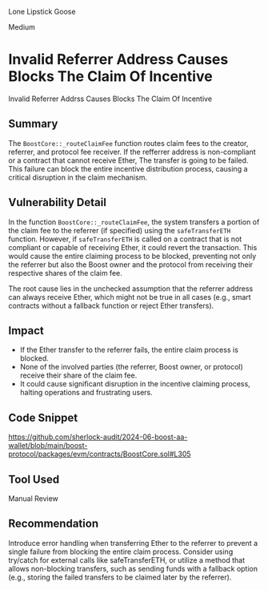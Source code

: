 Lone Lipstick Goose

Medium

# Invalid Referrer Address Causes Blocks The Claim Of Incentive

Invalid Referrer Addrss Causes Blocks The Claim Of Incentive

## Summary

The `BoostCore::_routeClaimFee` function routes claim fees to the creator, referrer, and protocol fee receiver. If the refferrer address is non-compliant or a contract that cannot receive Ether, The transfer is going to be failed. This failure can block the entire incentive distribution process, causing a critical disruption in the claim mechanism.

## Vulnerability Detail

In the function `BoostCore::_routeClaimFee`, the system transfers a portion of the claim fee to the referrer (if specified) using the `safeTransferETH` function. However, if `safeTransferETH` is called on a contract that is not compliant or capable of receiving Ether, it could revert the transaction. This would cause the entire claiming process to be blocked, preventing not only the referrer but also the Boost owner and the protocol from receiving their respective shares of the claim fee.

The root cause lies in the unchecked assumption that the referrer address can always receive Ether, which might not be true in all cases (e.g., smart contracts without a fallback function or reject Ether transfers).

## Impact

- If the Ether transfer to the referrer fails, the entire claim process is blocked.
- None of the involved parties (the referrer, Boost owner, or protocol) receive their share of the claim fee.
- It could cause significant disruption in the incentive claiming process, halting operations and frustrating users.

## Code Snippet

https://github.com/sherlock-audit/2024-06-boost-aa-wallet/blob/main/boost-protocol/packages/evm/contracts/BoostCore.sol#L305

## Tool Used
Manual Review

## Recommendation
Introduce error handling when transferring Ether to the referrer to prevent a single failure from blocking the entire claim process. Consider using try/catch for external calls like safeTransferETH, or utilize a method that allows non-blocking transfers, such as sending funds with a fallback option (e.g., storing the failed transfers to be claimed later by the referrer).
